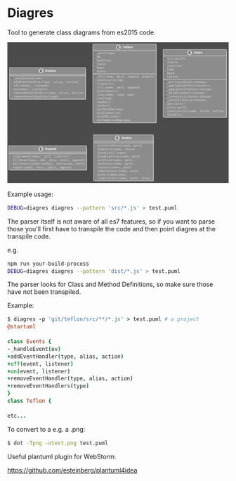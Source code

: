 # Diagres

Tool to generate class diagrams from es2015 code.

![](./examples/class.png)

Example usage:
```bash
DEBUG=diagres diagres --pattern 'src/*.js' > test.puml
```

The parser itself is not aware of all es7 features, so if you want to parse those you'll first have
to transpile the code and then point diagres at the transpile code.

e.g.
```bash
npm run your-build-process
DEBUG=diagres diagres --pattern 'dist/*.js' > test.puml
```

The parser looks for Class and Method Definitions, so make sure those have not been transpiled.

Example:
```coffeescript
$ diagres -p 'git/teflon/src/**/*.js' > test.puml # a project
@startuml

class Events {
-_handleEvent(ev)
+addEventHandler(type, alias, action)
+off(event, listener)
+on(event, listener)
+removeEventHandler(type, alias, action)
+removeEventHandlers(type)
}
class Teflon {  
  
etc...
```

To convert to a e.g. a .png:
```bash
$ dot -Tpng -otest.png test.puml
```

Useful plantuml plugin for WebStorm:

  https://github.com/esteinberg/plantuml4idea
